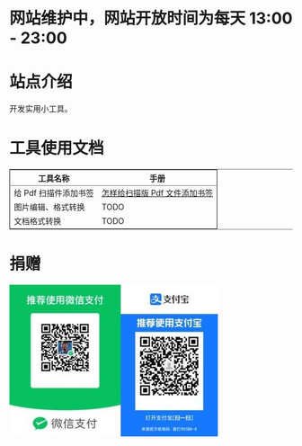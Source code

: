

# 网站维护中，网站开放时间为每天 13:00 - 23:00


# 站点介绍

开发实用小工具。


# 工具使用文档

<table border="2" cellspacing="0" cellpadding="6" rules="groups" frame="hsides">


<colgroup>
<col  class="org-left" />

<col  class="org-left" />
</colgroup>
<thead>
<tr>
<th scope="col" class="org-left">工具名称</th>
<th scope="col" class="org-left">手册</th>
</tr>
</thead>

<tbody>
<tr>
<td class="org-left">给 Pdf 扫描件添加书签</td>
<td class="org-left"><a href="pdf_content_how_to.html#MissingReference">怎样给扫描版 Pdf 文件添加书签</a></td>
</tr>


<tr>
<td class="org-left">图片编辑、格式转换</td>
<td class="org-left">TODO</td>
</tr>


<tr>
<td class="org-left">文档格式转换</td>
<td class="org-left">TODO</td>
</tr>
</tbody>
</table>


# 捐赠

![img](./images/fkm.jpg)

